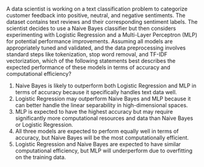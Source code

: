 A data scientist is working on a text classification problem to categorize customer feedback into positive, neutral, and negative sentiments. The dataset contains text reviews and their corresponding sentiment labels. The scientist decides to use a Naive Bayes classifier but then considers experimenting with Logistic Regression and a Multi-Layer Perceptron (MLP) for potential performance improvements. Assuming all models are appropriately tuned and validated, and the data preprocessing involves standard steps like tokenization, stop word removal, and TF-IDF vectorization, which of the following statements best describes the expected performance of these models in terms of accuracy and computational efficiency?

1. Naive Bayes is likely to outperform both Logistic Regression and MLP in terms of accuracy because it specifically handles text data well.
2. Logistic Regression may outperform Naive Bayes and MLP because it can better handle the linear separability in high-dimensional spaces.
3. MLP is expected to have the highest accuracy but may require significantly more computational resources and data than Naive Bayes or Logistic Regression.
4. All three models are expected to perform equally well in terms of accuracy, but Naive Bayes will be the most computationally efficient.
5. Logistic Regression and Naive Bayes are expected to have similar computational efficiency, but MLP will underperform due to overfitting on the training data.